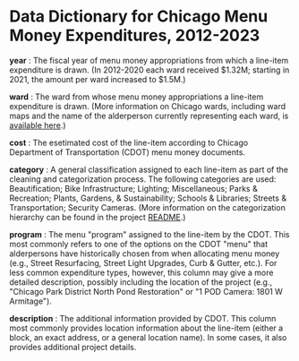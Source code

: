# Data Dictionary for Chicago Menu Money Expenditures, 2012-2023
**year**
: The fiscal year of menu money appropriations from which a line-item expenditure is drawn. (In 2012-2020 each ward received $1.32M; starting in 2021, the amount per ward increased to $1.5M.)

**ward**
: The ward from whose menu money appropriations a line-item expenditure is drawn. (More information on Chicago wards, including ward maps and the name of the alderperson currently representing each ward, is [available here](https://www.chicago.gov/city/en/about/wards.html).)

**cost**
: The esetimated cost of the line-item according to Chicago Department of Transportation (CDOT) menu money documents.

**category**
: A general classification assigned to each line-item as part of the cleaning and categorization process. The following categories are used: Beautification; Bike Infrastructure; Lighting; Miscellaneous; Parks & Recreation; Plants, Gardens, & Sustainability; Schools & Libraries; Streets & Transportation; Security Cameras. (More information on the categorization hierarchy can be found in the project [README](README.md).)

**program**
: The menu "program" assigned to the line-item by the CDOT. This most commonly refers to one of the options on the CDOT "menu" that alderpersons have historically chosen from when allocating menu money (e.g., Street Resurfacing, Street Light Upgrades, Curb & Gutter, etc.). For less common expenditure types, however, this column may give a more detailed description, possibly including the location of the project (e.g., "Chicago Park District North Pond Restoration" or "1 POD Camera: 1801 W Armitage").

**description**
: The additional information provided by CDOT. This column most commonly provides location information about the line-item (either a block, an exact address, or a general location name). In some cases, it also provides additional project details. 
